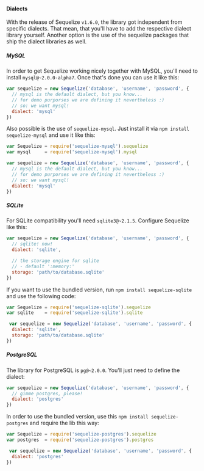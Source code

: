 #### Dialects

With the release of Sequelize `v1.6.0`, the library got independent from specific dialects. That mean, that you'll have to add the respective dialect library yourself. Another option is the use of the sequelize packages that ship the dialect libraries as well.

##### MySQL

In order to get Sequelize working nicely together with MySQL, you'll need to install `mysql@~2.0.0-alpha7`. Once that's done you can use it like this:

```js
var sequelize = new Sequelize('database', 'username', 'password', {
  // mysql is the default dialect, but you know...
  // for demo purporses we are defining it nevertheless :)
  // so: we want mysql!
  dialect: 'mysql'
})
```

Also possible is the use of `sequelize-mysql`. Just install it via `npm install sequelize-mysql` and use it like this:

```js
var Sequelize = require('sequelize-mysql').sequelize
var mysql     = require('sequelize-mysql').mysql

var sequelize = new Sequelize('database', 'username', 'password', {
  // mysql is the default dialect, but you know...
  // for demo purporses we are defining it nevertheless :)
  // so: we want mysql!
  dialect: 'mysql'
})
```

##### SQLite

For SQLite compatibility you'll need `sqlite3@~2.1.5`. Configure Sequelize like this:

```js
var sequelize = new Sequelize('database', 'username', 'password', {
  // sqlite! now!
  dialect: 'sqlite',

  // the storage engine for sqlite
  // - default ':memory:'
  storage: 'path/to/database.sqlite'
})
```

If you want to use the bundled version, run `npm install sequelize-sqlite` and use the following code:

```js
var Sequelize = require('sequelize-sqlite').sequelize
var sqlite    = require('sequelize-sqlite').sqlite

 var sequelize = new Sequelize('database', 'username', 'password', {
  dialect: 'sqlite',
  storage: 'path/to/database.sqlite'
})
```

##### PostgreSQL

The library for PostgreSQL is `pg@~2.0.0`. You'll just need to define the dialect:

```js
var sequelize = new Sequelize('database', 'username', 'password', {
  // gimme postgres, please!
  dialect: 'postgres'
})
```

In order to use the bundled version, use this `npm install sequelize-postgres` and require the lib this way:

```js
var Sequelize = require('sequelize-postgres').sequelize
var postgres  = require('sequelize-postgres').postgres

 var sequelize = new Sequelize('database', 'username', 'password', {
  dialect: 'postgres'
})
```
